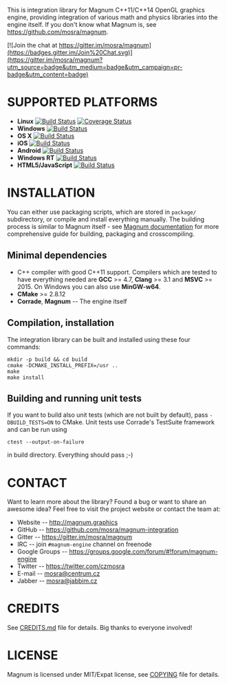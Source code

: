 This is integration library for Magnum C++11/C++14 OpenGL graphics engine,
providing integration of various math and physics libraries into the engine
itself. If you don't know what Magnum is, see https://github.com/mosra/magnum.

[![Join the chat at https://gitter.im/mosra/magnum](https://badges.gitter.im/Join%20Chat.svg)](https://gitter.im/mosra/magnum?utm_source=badge&utm_medium=badge&utm_campaign=pr-badge&utm_content=badge)

SUPPORTED PLATFORMS
===================

*   **Linux** [![Build Status](https://travis-ci.org/mosra/magnum-integration.svg?branch=master)](https://travis-ci.org/mosra/magnum-integration) [![Coverage Status](https://coveralls.io/repos/github/mosra/magnum-integration/badge.svg?branch=master)](https://coveralls.io/github/mosra/magnum-integration?branch=master)
*   **Windows** [![Build Status](https://ci.appveyor.com/api/projects/status/hs6ykva1ld74vavr/branch/master?svg=true)](https://ci.appveyor.com/project/mosra/magnum-integration/branch/master)
*   **OS X** [![Build Status](https://travis-ci.org/mosra/magnum-integration.svg?branch=master)](https://travis-ci.org/mosra/magnum-integration)
*   **iOS** [![Build Status](https://travis-ci.org/mosra/magnum-integration.svg?branch=master)](https://travis-ci.org/mosra/magnum-integration)
*   **Android** [![Build Status](https://travis-ci.org/mosra/magnum-integration.svg?branch=master)](https://travis-ci.org/mosra/magnum-integration)
*   **Windows RT** [![Build Status](https://ci.appveyor.com/api/projects/status/hs6ykva1ld74vavr/branch/master?svg=true)](https://ci.appveyor.com/project/mosra/magnum-integration/branch/master)
*   **HTML5/JavaScript** [![Build Status](https://travis-ci.org/mosra/magnum-integration.svg?branch=master)](https://travis-ci.org/mosra/magnum-integration)

INSTALLATION
============

You can either use packaging scripts, which are stored in `package/`
subdirectory, or compile and install everything manually. The building process
is similar to Magnum itself - see [Magnum documentation](http://doc.magnum.graphics/magnum/)
for more comprehensive guide for building, packaging and crosscompiling.

Minimal dependencies
--------------------

*   C++ compiler with good C++11 support. Compilers which are tested to have
    everything needed are **GCC** >= 4.7, **Clang** >= 3.1 and **MSVC** >= 2015.
    On Windows you can also use **MinGW-w64**.
*   **CMake** >= 2.8.12
*   **Corrade**, **Magnum** -- The engine itself

Compilation, installation
-------------------------

The integration library can be built and installed using these four commands:

    mkdir -p build && cd build
    cmake -DCMAKE_INSTALL_PREFIX=/usr ..
    make
    make install

Building and running unit tests
-------------------------------

If you want to build also unit tests (which are not built by default), pass
`-DBUILD_TESTS=ON` to CMake. Unit tests use Corrade's TestSuite framework and
can be run using

    ctest --output-on-failure

in build directory. Everything should pass ;-)

CONTACT
=======

Want to learn more about the library? Found a bug or want to share an awesome
idea? Feel free to visit the project website or contact the team at:

*   Website -- http://magnum.graphics
*   GitHub -- https://github.com/mosra/magnum-integration
*   Gitter -- https://gitter.im/mosra/magnum
*   IRC -- join `#magnum-engine` channel on freenode
*   Google Groups -- https://groups.google.com/forum/#!forum/magnum-engine
*   Twitter -- https://twitter.com/czmosra
*   E-mail -- mosra@centrum.cz
*   Jabber -- mosra@jabbim.cz

CREDITS
=======

See [CREDITS.md](CREDITS.md) file for details. Big thanks to everyone involved!

LICENSE
=======

Magnum is licensed under MIT/Expat license, see [COPYING](COPYING) file for
details.
